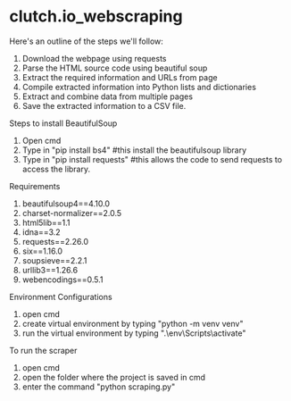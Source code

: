 # clutch.io_webscraping

Here's an outline of the steps we'll follow:

1) Download the webpage using requests
2) Parse the HTML source code using beautiful soup
3) Extract the required information and URLs from page
4) Compile extracted information into Python lists and dictionaries
5) Extract and combine data from multiple pages
6) Save the extracted information to a CSV file.

Steps to install BeautifulSoup
1) Open cmd 
2) Type in "pip install bs4"                        #this install the beautifulsoup library
3) Type in "pip install requests"                   #this allows the code to send requests to access the library.

Requirements
1) beautifulsoup4==4.10.0
2) charset-normalizer==2.0.5
3) html5lib==1.1
4) idna==3.2
5) requests==2.26.0
6) six==1.16.0
7) soupsieve==2.2.1
8) urllib3==1.26.6
9) webencodings==0.5.1

Environment Configurations
1) open cmd
2) create virtual environment by typing "python -m venv venv"
3) run the virtual environment by typing ".\env\Scripts\activate"

To run the scraper
1) open cmd
2) open the folder where the project is saved in cmd
3) enter the command "python scraping.py"
